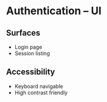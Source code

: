 # Authentication – UI

## Surfaces
- Login page
- Session listing

## Accessibility
- Keyboard navigable
- High contrast friendly
